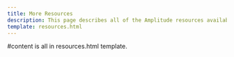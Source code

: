```yaml
---
title: More Resources
description: This page describes all of the Amplitude resources available to you.
template: resources.html
---
```


#content is all in resources.html template. 